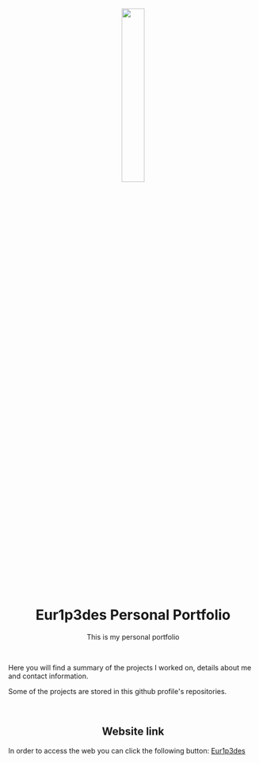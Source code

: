 <h3 align="center"><img src='https://github.com/eur1p3des/eur1p3des.github.io/blob/main/img/eur1p3des_logo.png' width='30%'></h3>
<h1 align="center">Eur1p3des Personal Portfolio</h1>
<p align="center">This is my personal portfolio</p>
<br/>
<p>Here you will find a summary of the projects I worked on, details about me and contact information.</p>
<p>Some of the projects are stored in this github profile's repositories.</p>
<br/>
<h2 align="center"> Website link</h2>
<p align="justify">In order to access the web you can click the following button: <a href="https://eur1p3des.github.io">Eur1p3des</a></p>
